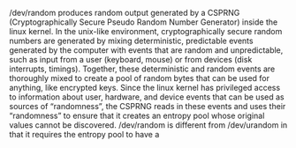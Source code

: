 /dev/random produces random output generated by a CSPRNG (Cryptographically Secure Pseudo Random Number Generator) inside the linux kernel. In the unix-like environment, cryptographically secure random numbers are generated by mixing deterministic, predictable events generated by the computer with events that are random and unpredictable, such as input from a user (keyboard, mouse) or from devices (disk interrupts, timings). Together, these deterministic and random events are thoroughly mixed to create a pool of random bytes that can be used for anything, like encrypted keys. Since the linux kernel has privileged access to information about user, hardware, and device events that can be used as sources of “randomness”, the CSPRNG reads in these events and uses their “randomness” to ensure that it creates an entropy pool whose original values cannot be discovered. /dev/random is different from /dev/urandom in that it requires the entropy pool to have a 
